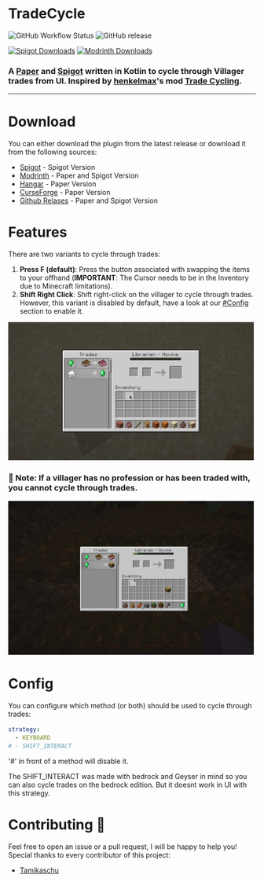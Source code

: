 # TradeCycle 
![GitHub Workflow Status](https://img.shields.io/github/workflow/status/S42YT/TradeCycle/Java%20CI%20with%20Gradle?style=for-the-badge) ![GitHub release](https://img.shields.io/github/v/release/S42YT/TradeCycle?style=for-the-badge)

[![Spigot Downloads](https://img.shields.io/spiget/downloads/122805?label=spigot%20downloads&style=for-the-badge&color=ee8917)](https://www.spigotmc.org/resources/tradecycle.122805/) [![Modrinth Downloads](https://img.shields.io/modrinth/dt/tradecycle?label=modrinth%20downloads&style=for-the-badge&color=5da545)](https://modrinth.com/plugin/tradecycle)

### A [Paper](https://github.com/PaperMC/Paper) and [Spigot](https://spigotmc.org) written in Kotlin to cycle through Villager trades from UI. Inspired by [henkelmax](https://modrinth.com/user/henkelmax)'s mod [Trade Cycling](https://modrinth.com/mod/trade-cycling).

<hr>

# Download
You can either download the plugin from the latest release or download it from the following sources:
- [Spigot](https://www.spigotmc.org/resources/tradecycle.122805/) - Spigot Version
- [Modrinth](https://modrinth.com/plugin/tradecycle) - Paper and Spigot Version
- [Hangar](https://hangar.papermc.io/S42yt/TradeCycle) - Paper Version
- [CurseForge](https://www.curseforge.com/minecraft/bukkit-plugins/tradecycle) - Paper Version
- [Github Relases](https://github.com/CuteCraft-Network/TradeCycle/releases/latest) - Paper and Spigot Version

# Features
There are two variants to cycle through trades:
1. **Press F (default)**: Press the button associated with swapping the items to your offhand (**IMPORTANT**: The Cursor needs to be in the Inventory due to Minecraft limitations).
2. **Shift Right Click**: Shift right-click on the villager to cycle through trades. However, this variant is disabled by default, have a look at our [#Config](#Config) section to enable it.

<img src="assets/cycle_success.gif" alt="cycle_trade" width="500"/>

### 🚨 Note: If a villager has no profession or has been traded with, you cannot cycle through trades.
<img src="assets/villager_locked.png" alt="cant_cycle_trade" width="500"/>

# Config
You can configure which method (or both) should be used to cycle through trades:
```yaml
strategy:
  - KEYBOARD
# - SHIFT_INTERACT
```
'#' in front of a method will disable it.

The SHIFT_INTERACT was made with bedrock and Geyser in mind so you can also cycle trades on the bedrock edition. But it doesnt work in UI with this strategy.

# Contributing 🩷
Feel free to open an issue or a pull request, I will be happy to help you! Special thanks to every contributor of this project:

- [Tamikaschu](https://github.com/tamikaschu)
